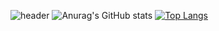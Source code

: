 ![header](https://capsule-render.vercel.app/api?type=wave&color=gradient&height=300&section=header&text=HELLO%20&fontSize=90)
![Anurag's GitHub stats](https://github-readme-stats.vercel.app/api?username=chaehyeon7&show_icons=true&gruvbox_light)
[![Top Langs](https://github-readme-stats.vercel.app/api/top-langs/?username=chaehyeon7&layout=compact)](https://https://github.com/chaehyeon7/github-readme-stats)

